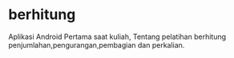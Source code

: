 # berhitung
Aplikasi Android Pertama saat kuliah, Tentang pelatihan berhitung penjumlahan,pengurangan,pembagian dan perkalian.
